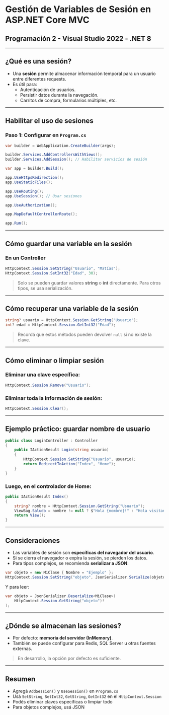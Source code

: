 <!-- Diapositiva 1 -->
# Gestión de Variables de Sesión en ASP.NET Core MVC

## Programación 2 - Visual Studio 2022 - .NET 8

---

<!-- Diapositiva 2 -->
## ¿Qué es una sesión?

- Una **sesión** permite almacenar información temporal para un usuario entre diferentes requests.
- Es útil para:
  - Autenticación de usuarios.
  - Persistir datos durante la navegación.
  - Carritos de compra, formularios múltiples, etc.

---

<!-- Diapositiva 3 -->
## Habilitar el uso de sesiones

### Paso 1: Configurar en `Program.cs`

~~~csharp
var builder = WebApplication.CreateBuilder(args);

builder.Services.AddControllersWithViews();
builder.Services.AddSession(); // Habilitar servicios de sesión

var app = builder.Build();

app.UseHttpsRedirection();
app.UseStaticFiles();

app.UseRouting();
app.UseSession(); // Usar sesiones

app.UseAuthorization();

app.MapDefaultControllerRoute();

app.Run();
~~~

---

<!-- Diapositiva 4 -->
## Cómo guardar una variable en la sesión

### En un Controller

~~~csharp
HttpContext.Session.SetString("Usuario", "Matías");
HttpContext.Session.SetInt32("Edad", 30);
~~~

> Solo se pueden guardar valores **string** o **int** directamente. Para otros tipos, se usa serialización.

---

<!-- Diapositiva 5 -->
## Cómo recuperar una variable de la sesión

~~~csharp
string? usuario = HttpContext.Session.GetString("Usuario");
int? edad = HttpContext.Session.GetInt32("Edad");
~~~

> Recordá que estos métodos pueden devolver `null` si no existe la clave.

---

<!-- Diapositiva 6 -->
## Cómo eliminar o limpiar sesión

### Eliminar una clave específica:

~~~csharp
HttpContext.Session.Remove("Usuario");
~~~

### Eliminar toda la información de sesión:

~~~csharp
HttpContext.Session.Clear();
~~~

---

<!-- Diapositiva 7 -->
## Ejemplo práctico: guardar nombre de usuario

~~~csharp
public class LoginController : Controller
{
    public IActionResult Login(string usuario)
    {
        HttpContext.Session.SetString("Usuario", usuario);
        return RedirectToAction("Index", "Home");
    }
}
~~~

### Luego, en el controlador de Home:

~~~csharp
public IActionResult Index()
{
    string? nombre = HttpContext.Session.GetString("Usuario");
    ViewBag.Saludo = nombre != null ? $"Hola {nombre}!" : "Hola visitante!";
    return View();
}
~~~

---

<!-- Diapositiva 8 -->
## Consideraciones

- Las variables de sesión son **específicas del navegador del usuario**.
- Si se cierra el navegador o expira la sesión, se pierden los datos.
- Para tipos complejos, se recomienda **serializar a JSON**:

~~~csharp
var objeto = new MiClase { Nombre = "Ejemplo" };
HttpContext.Session.SetString("objeto", JsonSerializer.Serialize(objeto));
~~~

Y para leer:

~~~csharp
var objeto = JsonSerializer.Deserialize<MiClase>(
    HttpContext.Session.GetString("objeto")!
);
~~~

---

<!-- Diapositiva 9 -->
## ¿Dónde se almacenan las sesiones?

- Por defecto: **memoria del servidor (InMemory)**.
- También se puede configurar para Redis, SQL Server u otras fuentes externas.

> En desarrollo, la opción por defecto es suficiente.

---

<!-- Diapositiva 10 -->
## Resumen

- Agregá `AddSession()` y `UseSession()` en `Program.cs`  
- Usá `SetString`, `SetInt32`, `GetString`, `GetInt32` en el `HttpContext.Session`  
- Podés eliminar claves específicas o limpiar todo  
- Para objetos complejos, usá JSON

